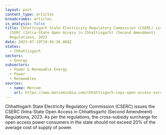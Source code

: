 ```yaml
---
layout: post
content_type: articles
breadcrumbs: articles
is_analysis: false
title: Chhattisgarh State Electricity Regulatory Commission (CSERC) issues the
  CSERC (Intra-State Open Access in Chhattisgarh) (Second Amendment)
  Regulations, 2023
date: 2023-07-19T19:45:26.866Z
states:
  - Chhattisgarh
sectors:
  - Energy
subsectors:
  - Power & Renewable Energy
  - Power
  - Renewables
sources:
  - name: Mercom
    url: https://www.mercomindia.com/chhattisgarh-caps-open-access-surcharge-20-supply-cost
---
```

Chhattisgarh State Electricity Regulatory Commission (CSERC) issues the CSERC (Intra-State Open Access in Chhattisgarh) (Second Amendment) Regulations, 2023. As per the regulations, the cross-subsidy surcharge for open access power consumers in the state should not exceed 20% of the average cost of supply of power.